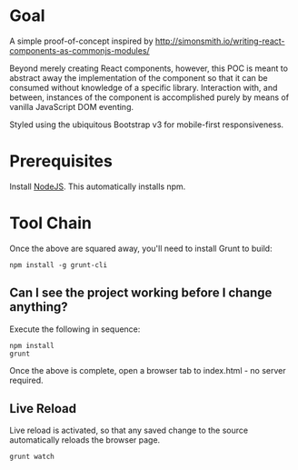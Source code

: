 # Goal

A simple proof-of-concept inspired by http://simonsmith.io/writing-react-components-as-commonjs-modules/

Beyond merely creating React components, however, this POC is meant to abstract away the implementation of the component
so that it can be consumed without knowledge of a specific library. Interaction with, and between, instances of the 
component is accomplished purely by means of vanilla JavaScript DOM eventing.

Styled using the ubiquitous Bootstrap v3 for mobile-first responsiveness.

# Prerequisites

Install [NodeJS](http://nodejs.org/download/). This automatically installs npm.

# Tool Chain

Once the above are squared away, you'll need to install Grunt to build:

    npm install -g grunt-cli

## Can I see the project working before I change anything?

Execute the following in sequence:

    npm install
    grunt

Once the above is complete, open a browser tab to index.html - no server required.

## Live Reload

Live reload is activated, so that any saved change to the source automatically reloads the browser page.

    grunt watch
    